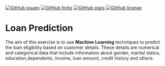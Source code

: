 <a href="https://github.com/acoiman/loan_prediction/issues"><img alt="GitHub issues" src="https://img.shields.io/github/issues/acoiman/loan_prediction"></a>
<a href="https://github.com/acoiman/loan_prediction/network"><img alt="GitHub forks" src="https://img.shields.io/github/forks/acoiman/loan_prediction"></a>
<a href="https://github.com/acoiman/loan_prediction/stargazers"><img alt="GitHub stars" src="https://img.shields.io/github/stars/acoiman/loan_prediction"></a>
<a href="https://github.com/acoiman/loan_prediction/blob/master/LICENSE"><img alt="GitHub license" src="https://img.shields.io/github/license/acoiman/loan_prediction"></a>

# Loan Prediction
The aim of this exercise is to use **Machine Learning** techniques to predict the loan eligibility based on customer details. These details are numerical and categorical data that include information about gender, marital status, education,dependents, income, loan amount, credit history and others.
